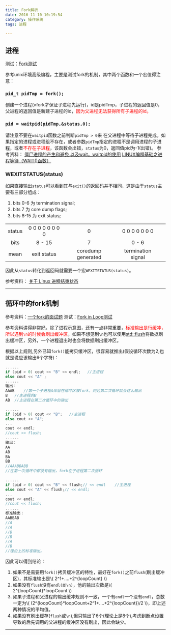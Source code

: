 ```yaml
---
title: Fork解析
date: 2016-11-10 10:19:54
category: 操作系统
tags: 进程

---
```


## 进程

测试：[Fork测试](https://github.com/applefishsky009/OperationSystem/blob/master/1-Fork/fork.cpp)

参考unix环境高级编程，主要是测试fork的机制，其中两个函数和一个宏值得注意：

### `pid_t pidTmp = fork();`
创建一个进程(vfork才保证子进程先运行)，id是pidTmp，子进程的返回值是0，父进程的返回值是新建子进程的id，<font color=red>因为父进程无法获得所有子进程的id。</font>

### `pid = waitpid(pidTmp,&status,0);`
请注意不要在`waitpid`函数之前判断`pidTmp > 0`来 在父进程中等待子进程完成。如果指定的进程或进程组不存在，或者参数`pidTmp`指定的进程不是调用进程的子进程，或者<font color = red>不存在子进程</font>，该函数会出错，`status`为0，返回值pid为-1(出错)。
参考资料：
[僵尸进程的产生和避免,以及wait，waitpid的使用](http://www.programgo.com/article/85414485023/)
[LINUX编程基础之进程等待（WAIT()函数）](http://blog.csdn.net/mybelief321/article/details/9066359)

### WEXITSTATUS(status)
如果直接输出`status`可以看到其与`exit()`的返回码并不相同，这是由于`status`主要有三部分组成：
1. bits 0-6 为 termination signal;
2. bits 7 为 core dump flags;
3. bits 8-15 为 exit status;

|		|		|		|		|		|
|  :-:	| :-:	| :-:	| :-:	| :-:	|
| status | 0 0 0 0 0 0 0 0 |        0           | 0 0 0 0 0 0 0      |
| bits   |     8 - 15      |        7           |     0 - 6          |
| mean   |   exit status   | coredump generated | termination signal |

因此从`status`转化到返回码就需要一个宏`WEXITSTATUS(status)`。

参考资料：
[关于 Linux 进程结束状态](http://cs-cjl.com/2015/11_18_linux_process_exit_status)

---

## 循环中的fork机制

参考资料：[一个fork的面试题](http://coolshell.cn/articles/7965.html)
测试：[Fork in Loop测试](https://github.com/applefishsky009/OperationSystem/blob/master/1-Fork/fork2.cpp)

参考资料讲得非常好。除了进程示意图，还有一点非常重要，<font color=red>标准输出是行缓冲，所以遇到`\n`的时候会刷出缓冲区</font>，如果不想见到`\n`也可以使用[std::flush](http://www.cplusplus.com/reference/ostream/flush-free/?kw=flush)将数据刷出缓冲区，另外，一个进程退出时也会将数据刷出缓冲区。

根据以上规则,另外已知`fork()`能拷贝缓冲区，很容易就推出(假设循环次数为2,也就是说应该输出6个字符)：
```C++
......
if (pid > 0) cout << "B" << endl;	//主进程
else cout << "A" ;
......
输出：
AAAB	//第一个子进程A保留在缓冲区被fork，到达第二次循环就会这么输出
B	//主进程的B
AB	//主进程在第二次循环中的输出

......
if (pid > 0) cout << "B";	//主进程
else cout << "A";
...
cout << endl;
//cout << flush;
......
输出：
AA
AB
BA
BB
//AAABBABB	
//在第一次循环中都没有输出，fork在子进程第二次循环

......
if (pid > 0) cout << "B" << flush;// << endl	//主进程
else cout << "A" << flush;// << endl;
...
cout << endl;
//cout << flush;
......
标准输出：
AABBAB
//A
//A
//B
//B
//A
//B
//理论上的标准输出。
```

因此可以得到结论：
1. 如果不是需要用`fork()`拷贝缓冲区的特性，最好在`fork()`之前`flush`(刷出缓冲区)，其标准输出是\\( 2^1+....+2^{loopCount} \\)
2. 如果没有`flush`没有`endl(即\n)`，他的输出次数是\\( 2^{loopCount}*loopCount \\)
3. 如果子进程和父进程的输出缓冲规则不一致，一个有`endl`一个没有`endl`，总数一定为\\( (2^{loopCount}*loopCount+2^1+....+2^{loopCount})/2 \\)，即上述两种情况的平均值。
4. 如果没有刷出缓存(`flush`或`\n`),但只输出了6个(理论上是8个),考虑到断点设置导致的后先调用的父进程的缓冲区没有刷出，因此会缺少。
$$ $$

---